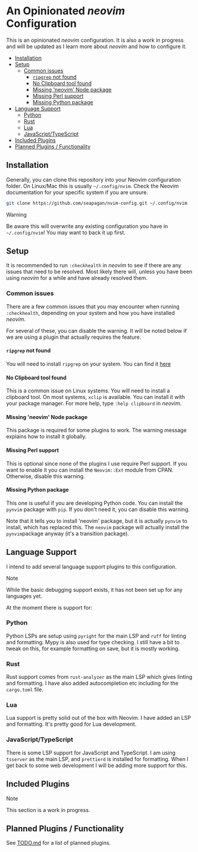 # An Opinionated _neovim_ Configuration

This is an opinionated _neovim_ configuration. It is also a work in 
progress and will be updated as I learn more about _neovim_ and how to 
configure it. 

<!-- vim-markdown-toc GFM -->

* [Installation](#installation)
* [Setup](#setup)
    * [Common issues](#common-issues)
        * [`ripgrep` not found](#ripgrep-not-found)
        * [No Clipboard tool found](#no-clipboard-tool-found)
        * [Missing 'neovim' Node package](#missing-neovim-node-package)
        * [Missing Perl support](#missing-perl-support)
        * [Missing Python package](#missing-python-package)
* [Language Support](#language-support)
    * [Python](#python)
    * [Rust](#rust)
    * [Lua](#lua)
    * [JavaScript/TypeScript](#javascripttypescript)
* [Included Plugins](#included-plugins)
* [Planned Plugins / Functionality](#planned-plugins--functionality)

<!-- vim-markdown-toc -->

## Installation

Generally, you can clone this repository into your Neovim configuration folder.
On Linux/Mac this is usually `~/.config/nvim`. Check the Neovim documentation
for your specific system if you are unsure.

```bash
git clone https://github.com/seapagan/nvim-config.git ~/.config/nvim
```

> [!WARNING]
> Be aware this will overwrite any existing configuration you have in
> `~/.config/nvim`! You may want to back it up first.

## Setup

It is recommended to run `:checkhealth` in _neovim_ to see if there are any
issues that need to be resolved. Most likely there will, unless you have been
using _neovim_ for a while and have already resolved them.

### Common issues

There are a few common issues that you may encounter when running
`:checkhealth`, depending on your system and how you have installed _neovim_.

For several of these, you can disable the warning. It will be noted below if we
are using a plugin that actually requires the feature.

#### `ripgrep` not found

You will need to install `ripgrep` on your system. You can find it 
[here](https://github.com/BurntSushi/ripgrep)

#### No Clipboard tool found

This is a common issue on Linux systems. You will need to install a clipboard
tool. On most systems, `xclip` is available. You can install it with your
package manager. For more help, type `:help clipboard` in _neovim_.

#### Missing 'neovim' Node package

This package is required for some plugins to work. The warning message explains
how to install it globally.

#### Missing Perl support

This is optional since none of the plugins I use require Perl support. If you
want to enable it you can install the `Neovim::Ext` module from CPAN. Otherwise,
disable this warning.

#### Missing Python package

This one is useful if you are developing Python code. You can install the
`pynvim` package with `pip`. If you don't need it, you can disable this warning.

Note that it tells you to install 'neovim' package, but it is actually `pynvim` 
to install, which has replaced this. The `neovim` package will actually install 
the `pynvim`package anyway (it's a transition package).



## Language Support

I intend to add several language support plugins to this configuration. 

> [!NOTE]
> While the basic debugging support exists, it has not been set up for any 
> languages yet.

At the moment there is support for: 

### Python

Python LSPs are setup using `pyright` for the main LSP and `ruff` for linting
and formatting. Mypy is also used for type checking. I still have a bit to 
tweak on this, for example formatting on save, but it is mostly working.

### Rust

Rust support comes from `rust-analyzer` as the main LSP which gives linting 
and formatting. I have also added autocompletion etc including for the 
`cargo.toml` file.

### Lua

Lua support is pretty solid out of the box with Neovim. I have added an LSP 
and formatting. It's pretty good for Lua development.

### JavaScript/TypeScript

There is some LSP support for JavaScript and TypeScript. I am using `tsserver` 
as the main LSP, and `prettierd` is installed for formatting. 
When I get back to some web development I will be adding more support for this.


## Included Plugins

> [!NOTE]
> This section is a work in progress.

## Planned Plugins / Functionality

See [TODO.md](TODO.md) for a list of planned plugins.
